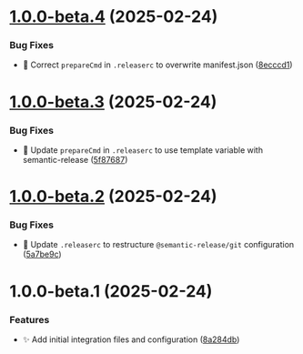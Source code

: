 # [1.0.0-beta.4](https://github.com/mguyard/hass-diagral/compare/v1.0.0-beta.3...v1.0.0-beta.4) (2025-02-24)


### Bug Fixes

* 🔧 Correct `prepareCmd` in `.releaserc` to overwrite manifest.json ([8ecccd1](https://github.com/mguyard/hass-diagral/commit/8ecccd144d9ae62776c301328f1b07c59432bea8))

# [1.0.0-beta.3](https://github.com/mguyard/hass-diagral/compare/v1.0.0-beta.2...v1.0.0-beta.3) (2025-02-24)


### Bug Fixes

* 🔧 Update `prepareCmd` in `.releaserc` to use template variable with semantic-release ([5f87687](https://github.com/mguyard/hass-diagral/commit/5f8768782df1d0e3de50696e6f348fc378e84751))

# [1.0.0-beta.2](https://github.com/mguyard/hass-diagral/compare/v1.0.0-beta.1...v1.0.0-beta.2) (2025-02-24)


### Bug Fixes

* 🔧 Update `.releaserc` to restructure `@semantic-release/git` configuration ([5a7be9c](https://github.com/mguyard/hass-diagral/commit/5a7be9ce16caeb63ebe8c137da50e74543dfab76))

# 1.0.0-beta.1 (2025-02-24)


### Features

* ✨ Add initial integration files and configuration ([8a284db](https://github.com/mguyard/hass-diagral/commit/8a284dbcb2baf8f1de2e4278111fb36bcd30df4b))
